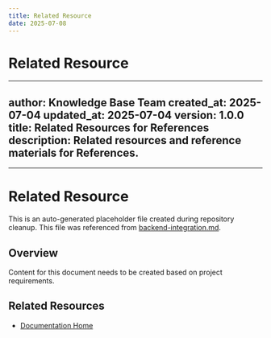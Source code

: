 ```yaml
---
title: Related Resource
date: 2025-07-08
---
```


# Related Resource

---
author: Knowledge Base Team
created_at: 2025-07-04
updated_at: 2025-07-04
version: 1.0.0
title: Related Resources for References
description: Related resources and reference materials for References.
---

---

# Related Resource

This is an auto-generated placeholder file created during repository cleanup.
This file was referenced from [backend-integration.md](backend-integration.md).

## Overview

Content for this document needs to be created based on project requirements.

## Related Resources

- [Documentation Home](../../../)
